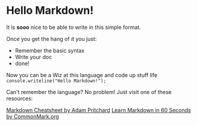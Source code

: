# Hello Markdown!

It is **sooo** nice to be able to write in this simple format.

Once you get the hang of *it* you just:

* Remember the basic syntax
* Write your doc
* done!

Now you can be a Wiz at this language and code up stuff life `console.writeline("Hello Markdown!");`

Can't remember the language? No problem! Just visit one of these resources:

[Markdown Cheatsheet by Adam Pritchard](https://github.com/adam-p/markdown-here/wiki/Markdown-Cheatsheet)
[Learn Markdown in 60 Seconds by CommonMark.org](http://commonmark.org/help/)
